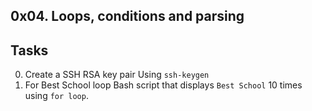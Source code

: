 ## 0x04. Loops, conditions and parsing


## Tasks
0. Create a SSH RSA key pair
Using ```ssh-keygen```
0. For Best School loop
Bash script that displays ```Best School``` 10 times using ```for loop```.

